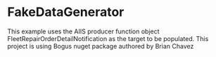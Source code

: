 # FakeDataGenerator
This example uses the AIIS producer function object FleetRepairOrderDetailNotification as the target to be populated. This project is using Bogus nuget package authored by Brian Chavez
